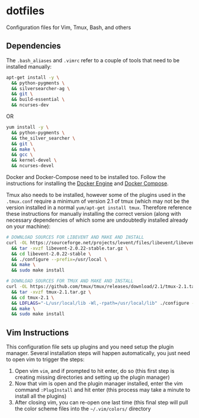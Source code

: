 # dotfiles
Configuration files for Vim, Tmux, Bash, and others

## Dependencies

The `.bash_aliases` and `.vimrc` refer to a couple of tools that need to be installed manually:

```bash
apt-get install -y \
  && python-pygments \
  && silversearcher-ag \
  && git \
  && build-essential \
  && ncurses-dev
```

OR

```bash
yum install -y \
  && python-pygments \
  && the_silver_searcher \
  && git \
  && make \
  && gcc \
  && kernel-devel \
  && ncurses-devel

```

Docker and Docker-Compose need to be installed too. Follow the instructions for installing the [Docker Engine](https://docs.docker.com/engine/installation/) and [Docker Compose](https://docs.docker.com/compose/install/).

Tmux also needs to be installed, however some of the plugins used in the `.tmux.conf` require a minimum of version 2.1 of tmux (which may not be the version installed in a normal `yum/apt-get install tmux`. Therefore reference these instructions for manually installing the correct version (along with necessary dependencies of which some are undoubtedly installed already on your machine):

```bash
# DOWNLOAD SOURCES FOR LIBEVENT AND MAKE AND INSTALL
curl -OL https://sourceforge.net/projects/levent/files/libevent/libevent-2.0/libevent-2.0.22-stable.tar.gz \
  && tar -xvzf libevent-2.0.22-stable.tar.gz \
  && cd libevent-2.0.22-stable \
  && ./configure --prefix=/usr/local \
  && make \
  && sudo make install

# DOWNLOAD SOURCES FOR TMUX AND MAKE AND INSTALL
curl -OL https://github.com/tmux/tmux/releases/download/2.1/tmux-2.1.tar.gz \
  && tar -xvzf tmux-2.1.tar.gz \
  && cd tmux-2.1 \
  && LDFLAGS="-L/usr/local/lib -Wl,-rpath=/usr/local/lib" ./configure --prefix=/usr/local \
  && make \
  && sudo make install
```

## Vim Instructions

This configuration file sets up plugins and you need setup the plugin manager. Several installation steps will happen automatically, you just need to open vim to trigger the steps:

1. Open vim `vim`, and if prompted to hit enter, do so (this first step is creating missing directories and setting up the plugin manager)
2. Now that vim is open and the plugin manager installed, enter the vim command `:PlugInstall` and hit enter (this process may take a minute to install all the plugins)
3. After closing vim, you can re-open one last time (this final step will pull the color scheme files into the `~/.vim/colors/` directory

